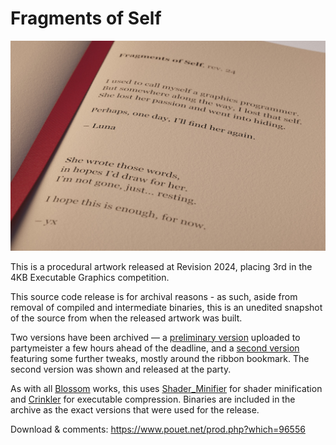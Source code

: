 # Fragments of Self

![](docs/screenshot.jpg)

This is a procedural artwork released at Revision 2024, placing 3rd in the 4KB Executable Graphics competition.

This source code release is for archival reasons - as such, aside from removal of compiled and intermediate binaries, this is an unedited snapshot of the source from when the released artwork was built.

Two versions have been archived — a [preliminary version](https://github.com/lunasorcery/yx-fragments-of-self/tree/f8ca1e7354bf9e691ccc0dce86690d0480d11f23) uploaded to partymeister a few hours ahead of the deadline, and a [second version](https://github.com/lunasorcery/yx-fragments-of-self/tree/15c903c9ef1799d4cfb2801244808fd4c6f5467f) featuring some further tweaks, mostly around the ribbon bookmark. The second version was shown and released at the party.

As with all [Blossom](https://github.com/lunasorcery/Blossom) works, this uses [Shader_Minifier](https://github.com/laurentlb/Shader_Minifier) for shader minification and [Crinkler](https://github.com/runestubbe/Crinkler) for executable compression. Binaries are included in the archive as the exact versions that were used for the release.

Download & comments: https://www.pouet.net/prod.php?which=96556
